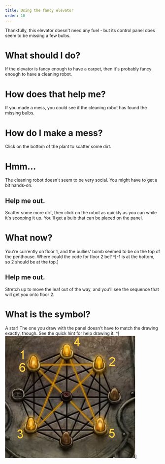 ```yaml
---
title: Using the fancy elevator
order: 10
---
```


Thankfully, this elevator doesn't need any fuel - but its control panel does seem to be missing a few bulbs.

# What should I do?
If the elevator is fancy enough to have a carpet, then it's probably fancy enough to have a cleaning robot.

# How does that help me?
If you made a mess, you could see if the cleaning robot has found the missing bulbs.

# How do I make a mess?
Click on the bottom of the plant to scatter some dirt.

# Hmm...
The cleaning robot doesn't seem to be very social. You might have to get a bit hands-on.

## Help me out.
Scatter some more dirt, then click on the robot as quickly as you can while it's scooping it up. You'll get a bulb that can be placed on the panel.

# What now?
You're currently on floor 1, and the bullies' bomb seemed to be on the top of the penthouse. Where could the code for floor 2 be? ^[-1 is at the bottom, so 2 should be at the top.]

## Help me out.
Stretch up to move the leaf out of the way, and you'll see the sequence that will get you onto floor 2.

# What is the symbol?
A star! The one you draw with the panel doesn't have to match the drawing exactly, though. See the quick hint for help drawing it. ^[![fancy elevator annotated solution](fancyelevator.jpg)]
